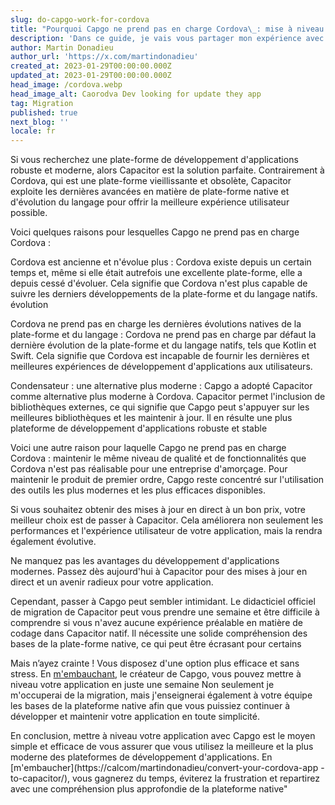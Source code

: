 ```yaml
---
slug: do-capgo-work-for-cordova
title: "Pourquoi Capgo ne prend pas en charge Cordova\_: mise à niveau de votre application pour accéder aux mises à jour en direct"
description: 'Dans ce guide, je vais vous partager mon expérience avec Capgo et Cordova.'
author: Martin Donadieu
author_url: 'https://x.com/martindonadieu'
created_at: 2023-01-29T00:00:00.000Z
updated_at: 2023-01-29T00:00:00.000Z
head_image: /cordova.webp
head_image_alt: Caorodva Dev looking for update they app
tag: Migration
published: true
next_blog: ''
locale: fr
---
```


Si vous recherchez une plate-forme de développement d'applications robuste et moderne, alors Capacitor est la solution parfaite. Contrairement à Cordova, qui est une plate-forme vieillissante et obsolète, Capacitor exploite les dernières avancées en matière de plate-forme native et d'évolution du langage pour offrir la meilleure expérience utilisateur possible.

Voici quelques raisons pour lesquelles Capgo ne prend pas en charge Cordova :

Cordova est ancienne et n'évolue plus : Cordova existe depuis un certain temps et, même si elle était autrefois une excellente plate-forme, elle a depuis cessé d'évoluer. Cela signifie que Cordova n'est plus capable de suivre les derniers développements de la plate-forme et du langage natifs. évolution

Cordova ne prend pas en charge les dernières évolutions natives de la plate-forme et du langage : Cordova ne prend pas en charge par défaut la dernière évolution de la plate-forme et du langage natifs, tels que Kotlin et Swift. Cela signifie que Cordova est incapable de fournir les dernières et meilleures expériences de développement d'applications aux utilisateurs.

Condensateur : une alternative plus moderne : Capgo a adopté Capacitor comme alternative plus moderne à Cordova. Capacitor permet l'inclusion de bibliothèques externes, ce qui signifie que Capgo peut s'appuyer sur les meilleures bibliothèques et les maintenir à jour. Il en résulte une plus plateforme de développement d'applications robuste et stable

Voici une autre raison pour laquelle Capgo ne prend pas en charge Cordova : maintenir le même niveau de qualité et de fonctionnalités que Cordova n'est pas réalisable pour une entreprise d'amorçage. Pour maintenir le produit de premier ordre, Capgo reste concentré sur l'utilisation des outils les plus modernes et les plus efficaces disponibles.

Si vous souhaitez obtenir des mises à jour en direct à un bon prix, votre meilleur choix est de passer à Capacitor. Cela améliorera non seulement les performances et l'expérience utilisateur de votre application, mais la rendra également évolutive.

Ne manquez pas les avantages du développement d'applications modernes. Passez dès aujourd'hui à Capacitor pour des mises à jour en direct et un avenir radieux pour votre application.

Cependant, passer à Capgo peut sembler intimidant. Le didacticiel officiel de migration de Capacitor peut vous prendre une semaine et être difficile à comprendre si vous n'avez aucune expérience préalable en matière de codage dans Capacitor natif. Il nécessite une solide compréhension des bases de la plate-forme native, ce qui peut être écrasant pour certains

Mais n’ayez crainte ! Vous disposez d'une option plus efficace et sans stress. En [m'embauchant](https://calcom/martindonadieu/convert-your-cordova-app-to-capacitor/), le créateur de Capgo, vous pouvez mettre à niveau votre application en juste une semaine Non seulement je m'occuperai de la migration, mais j'enseignerai également à votre équipe les bases de la plateforme native afin que vous puissiez continuer à développer et maintenir votre application en toute simplicité.

En conclusion, mettre à niveau votre application avec Capgo est le moyen simple et efficace de vous assurer que vous utilisez la meilleure et la plus moderne des plateformes de développement d'applications. En [m'embaucher](https://calcom/martindonadieu/convert-your-cordova-app -to-capacitor/), vous gagnerez du temps, éviterez la frustration et repartirez avec une compréhension plus approfondie de la plateforme native"